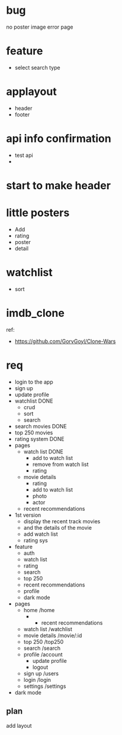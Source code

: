 # bug

  no poster image
  error page

# feature
- select search type



# applayout

- header
- footer

# api info confirmation

- test api
-

# start to make header

# little posters

- Add
- rating
- poster
- detail

# watchlist

- sort

# imdb_clone

ref:

- https://github.com/GorvGoyl/Clone-Wars

# req

- login to the app
- sign up
- update profile
- watchlist DONE
  - crud
  - sort
  - search
- search movies DONE
- top 250 movies
- rating system DONE
- pages
  - watch list DONE
    - add to watch list
    - remove from watch list
    - rating
  - movie details
    - rating
    - add to watch list
    - photo
    - actor
  - recent recommendations
- 1st version
  - display the recent track movies
  - and the details of the movie
  - add watch list
  - rating sys
- feature
  - auth
  - watch list
  - rating
  - search
  - top 250
  - recent recommendations
  - profile
  - dark mode
- pages
  - home /home
    - - recent recommendations
  - watch list /watchlist
  - movie details /movie/:id
  - top 250 /top250
  - search /search
  - profile /account
    - update profile
    - logout
  - sign up /users
  - login /login
  - settings /settings
- dark mode

## plan

add layout
